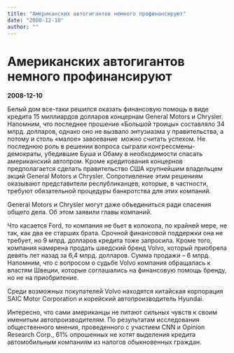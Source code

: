 ```yaml
---
title: "Американских автогигантов немного профинансируют"
date: "2008-12-10"
author: ""
---
```


# Американских автогигантов немного профинансируют

**2008-12-10** 

Белый дом все-таки решился оказать финансовую помощь в виде кредита 15 миллиардов долларов концернам General Motors и Chrysler. Напомним, что последнее прошение «Большой троицы» составляло 34 млрд. долларов, однако оно не вызвало энтузиазма у правительства, а потому и столь «малое» завоевание  можно считать успехом. Не последнюю роль в решении вопроса сыграли конгрессмены-демократы, убедившие Буша и Обаму в необходимости спасать американский автопром. Кроме кредитования концернов предполагается сделать правительство США крупнейшим владельцем акций General Motors и Chrysler. Сопротивление этим решениям оказывают представители республиканцев, которые, в частности, требуют обязательной процедуры банкротства для этих компаний.

General Motors и Chrysler могут даже объединиться ради спасения общего дела. Об этом заявили главы компаний.

Что касается Ford, то компания не бьет в колокола, по крайней мере, не так, как два ее старших брата. Срочной финансовой поддержки она не требует, но 9 млрд. долларов кредита тоже запросила. Кроме того, компания намерена продать шведский бренд Volvo, который приобрела девять лет назад за 6,4 млрд. долларов. Сумма продажи – 6 млрд. Напомним, что с вопросом о судьбе Volvo компания обращалась к властям Швеции, которые соглашались на финансовую помощь бренду, но не на приобритение.

Среди возможных покупателей Volvo находятся китайская корпорация SAIC Motor Corporation и корейский автопроизводитель Hyundai.

Интересно, что сами американцы не питают сильных чувств к своим именитым автопроизводителям. По результатам исследования общественного мнения, проведенного с участием CNN и Opinion Research Corp., 61% опрошенных не хотят выделения кредита автомобильным компаниям из налогов обыкновенных граждан.